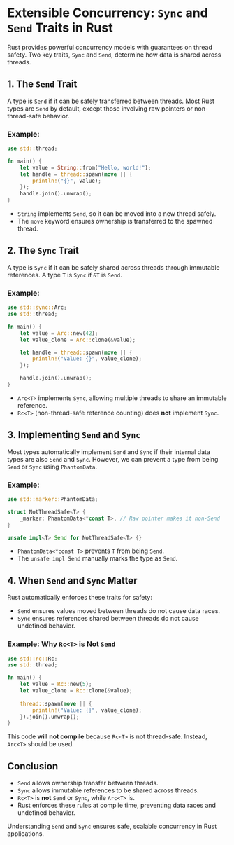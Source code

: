 # Extensible Concurrency: `Sync` and `Send` Traits in Rust

Rust provides powerful concurrency models with guarantees on thread safety. Two key traits, `Sync` and `Send`, determine how data is shared across threads.

## 1. The `Send` Trait

A type is `Send` if it can be safely transferred between threads. Most Rust types are `Send` by default, except those involving raw pointers or non-thread-safe behavior.

### Example:
```rust
use std::thread;

fn main() {
    let value = String::from("Hello, world!");
    let handle = thread::spawn(move || {
        println!("{}", value);
    });
    handle.join().unwrap();
}
```

- `String` implements `Send`, so it can be moved into a new thread safely.
- The `move` keyword ensures ownership is transferred to the spawned thread.

## 2. The `Sync` Trait

A type is `Sync` if it can be safely shared across threads through immutable references. A type `T` is `Sync` if `&T` is `Send`.

### Example:
```rust
use std::sync::Arc;
use std::thread;

fn main() {
    let value = Arc::new(42);
    let value_clone = Arc::clone(&value);

    let handle = thread::spawn(move || {
        println!("Value: {}", value_clone);
    });

    handle.join().unwrap();
}
```

- `Arc<T>` implements `Sync`, allowing multiple threads to share an immutable reference.
- `Rc<T>` (non-thread-safe reference counting) does **not** implement `Sync`.

## 3. Implementing `Send` and `Sync`

Most types automatically implement `Send` and `Sync` if their internal data types are also `Send` and `Sync`. However, we can prevent a type from being `Send` or `Sync` using `PhantomData`.

### Example:
```rust
use std::marker::PhantomData;

struct NotThreadSafe<T> {
    _marker: PhantomData<*const T>, // Raw pointer makes it non-Send
}

unsafe impl<T> Send for NotThreadSafe<T> {}
```

- `PhantomData<*const T>` prevents `T` from being `Send`.
- The `unsafe impl Send` manually marks the type as `Send`.

## 4. When `Send` and `Sync` Matter

Rust automatically enforces these traits for safety:

- `Send` ensures values moved between threads do not cause data races.
- `Sync` ensures references shared between threads do not cause undefined behavior.

### Example: Why `Rc<T>` is Not `Send`
```rust
use std::rc::Rc;
use std::thread;

fn main() {
    let value = Rc::new(5);
    let value_clone = Rc::clone(&value);
    
    thread::spawn(move || {
        println!("Value: {}", value_clone);
    }).join().unwrap();
}
```

This code **will not compile** because `Rc<T>` is not thread-safe. Instead, `Arc<T>` should be used.

## Conclusion

- `Send` allows ownership transfer between threads.
- `Sync` allows immutable references to be shared across threads.
- `Rc<T>` is **not** `Send` or `Sync`, while `Arc<T>` is.
- Rust enforces these rules at compile time, preventing data races and undefined behavior.

Understanding `Send` and `Sync` ensures safe, scalable concurrency in Rust applications.

